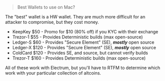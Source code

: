 > Best Wallets to use on Mac?

The "best" wallet is a HW wallet.  They are much more difficult for an attacker to compromise, but they cost money.

* KeepKey $50 - Promo for $10 (80% off) if you KYC with their exchange
* Trezor-1 $55 - Provides Deterministic builds (max open-source)
* Ledger-S $60 - Provides "Secure Element" (SE), ***mostly*** open source
* Ledger-X $120 - Provides "Secure Element" (SE), ***mostly*** open source
* ColdCard $120 - Provides SE, and source, but cannot verify builds 
* Trezor-T $160 - Provides Deterministic builds (max open-source)

All of these work with Electrum, but you'll have to RTFM to determine which work with your particular collection of altcoins.